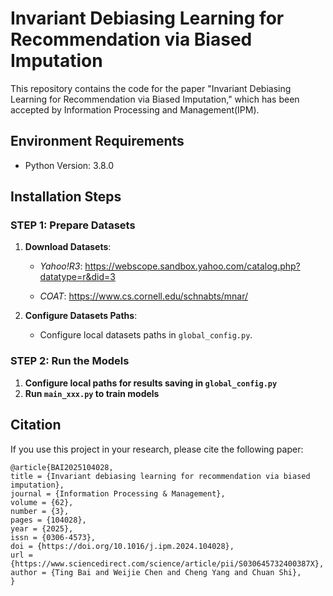 # Invariant Debiasing Learning for Recommendation via Biased Imputation

This repository contains the code for the paper "Invariant Debiasing Learning for Recommendation via Biased Imputation," which has been accepted by Information Processing and Management(IPM).

## Environment Requirements

- Python Version: 3.8.0

## Installation Steps

### STEP 1: Prepare Datasets

1. **Download Datasets**:
   - *Yahoo!R3*: https://webscope.sandbox.yahoo.com/catalog.php?datatype=r&did=3
   
   - *COAT*: https://www.cs.cornell.edu/schnabts/mnar/

2. **Configure Datasets Paths**:
   - Configure local datasets paths in `global_config.py`.

### STEP 2: Run the Models

1. **Configure local paths for results saving in `global_config.py`**
2. **Run `main_xxx.py` to train models**

## Citation

If you use this project in your research, please cite the following paper:

```
@article{BAI2025104028,
title = {Invariant debiasing learning for recommendation via biased imputation},
journal = {Information Processing & Management},
volume = {62},
number = {3},
pages = {104028},
year = {2025},
issn = {0306-4573},
doi = {https://doi.org/10.1016/j.ipm.2024.104028},
url = {https://www.sciencedirect.com/science/article/pii/S030645732400387X},
author = {Ting Bai and Weijie Chen and Cheng Yang and Chuan Shi},
} 
```
